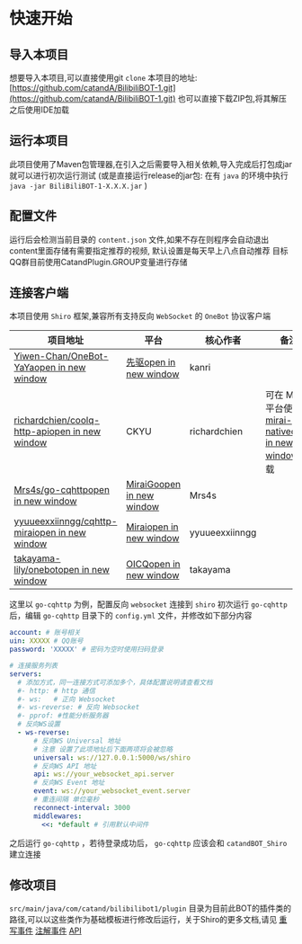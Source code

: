 # 快速开始

## 导入本项目

想要导入本项目,可以直接使用git `clone` 本项目的地址:[https://github.com/catandA/BilibiliBOT-1.git](https://github.com/catandA/BilibiliBOT-1.git)
也可以直接下载ZIP包,将其解压之后使用IDE加载

## 运行本项目

此项目使用了Maven包管理器,在引入之后需要导入相关依赖,导入完成后打包成jar就可以进行初次运行测试
(或是直接运行release的jar包: 在有 `java` 的环境中执行 `java -jar BiliBiliBOT-1-X.X.X.jar` )

## 配置文件

运行后会检测当前目录的 `content.json` 文件,如果不存在则程序会自动退出
content里面存储有需要指定推荐的视频, 默认设置是每天早上八点自动推荐
目标QQ群目前使用CatandPlugin.GROUP变量进行存储

## 连接客户端

本项目使用 `Shiro` 框架,兼容所有支持反向 `WebSocket` 的 `OneBot` 协议客户端


| 项目地址                                                                                        | 平台                                                            | 核心作者       | 备注                                                                                              |
| ------------------------------------------------------------------------------------------------- | ----------------------------------------------------------------- | ---------------- | --------------------------------------------------------------------------------------------------- |
| [Yiwen-Chan/OneBot-YaYaopen in new window](https://github.com/Yiwen-Chan/OneBot-YaYa)           | [先驱open in new window](https://www.xianqubot.com/)            | kanri          |                                                                                                   |
| [richardchien/coolq-http-apiopen in new window](https://github.com/richardchien/coolq-http-api) | CKYU                                                            | richardchien   | 可在 Mirai 平台使用[mirai-nativeopen in new window](https://github.com/iTXTech/mirai-native) 加载 |
| [Mrs4s/go-cqhttpopen in new window](https://github.com/Mrs4s/go-cqhttp)                         | [MiraiGoopen in new window](https://github.com/Mrs4s/MiraiGo)   | Mrs4s          |                                                                                                   |
| [yyuueexxiinngg/cqhttp-miraiopen in new window](https://github.com/yyuueexxiinngg/cqhttp-mirai) | [Miraiopen in new window](https://github.com/mamoe/mirai)       | yyuueexxiinngg |                                                                                                   |
| [takayama-lily/onebotopen in new window](https://github.com/takayama-lily/onebot)               | [OICQopen in new window](https://github.com/takayama-lily/oicq) | takayama       |                                                                                                   |

这里以 `go-cqhttp` 为例，配置反向 `websocket` 连接到 `shiro`
初次运行 `go-cqhttp` 后，编辑 `go-cqhttp` 目录下的 `config.yml` 文件，并修改如下部分内容

```yaml
account: # 账号相关
uin: XXXXX # QQ账号
password: 'XXXXX' # 密码为空时使用扫码登录
```

```yaml
# 连接服务列表
servers:
  # 添加方式，同一连接方式可添加多个，具体配置说明请查看文档
  #- http: # http 通信
  #- ws:   # 正向 Websocket
  #- ws-reverse: # 反向 Websocket
  #- pprof: #性能分析服务器
  # 反向WS设置
  - ws-reverse:
      # 反向WS Universal 地址
      # 注意 设置了此项地址后下面两项将会被忽略
      universal: ws://127.0.0.1:5000/ws/shiro
      # 反向WS API 地址
      api: ws://your_websocket_api.server
      # 反向WS Event 地址
      event: ws://your_websocket_event.server
      # 重连间隔 单位毫秒
      reconnect-interval: 3000
      middlewares:
        <<: *default # 引用默认中间件
```

之后运行 `go-cqhttp` ，若待登录成功后， `go-cqhttp` 应该会和 `catandBOT_Shiro` 建立连接

## 修改项目

`src/main/java/com/catand/bilibilibot1/plugin` 目录为目前此BOT的插件类的路径,可以以这些类作为基础模板进行修改后运行，关于Shiro的更多文档,请见
[重写事件](https://misakatat.github.io/shiro-docs/override_event/)
[注解事件](https://misakatat.github.io/shiro-docs/annotation_event/)
[API](https://misakatat.github.io/shiro-docs/action/)
